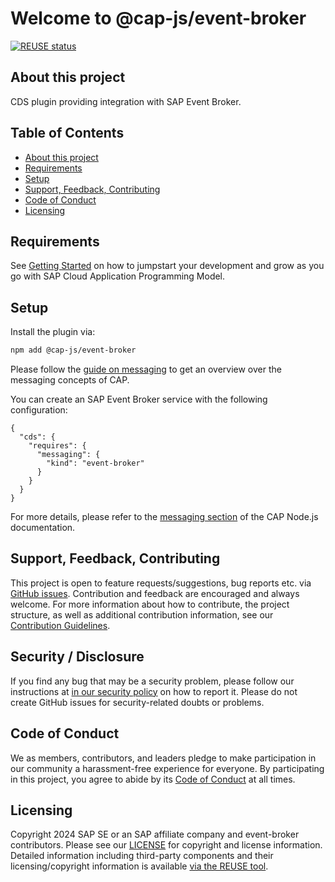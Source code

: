 # Welcome to @cap-js/event-broker

[![REUSE status](https://api.reuse.software/badge/github.com/cap-js/event-broker)](https://api.reuse.software/info/github.com/cap-js/event-broker)



## About this project

CDS plugin providing integration with SAP Event Broker.



## Table of Contents

- [About this project](#about-this-project)
- [Requirements](#requirements)
- [Setup](#setup)
- [Support, Feedback, Contributing](#support-feedback-contributing)
- [Code of Conduct](#code-of-conduct)
- [Licensing](#licensing)



## Requirements

See [Getting Started](https://cap.cloud.sap/docs/get-started/in-a-nutshell) on how to jumpstart your development and grow as you go with SAP Cloud Application Programming Model.



## Setup

Install the plugin via:

```bash
npm add @cap-js/event-broker
```

Please follow the [guide on messaging](https://cap.cloud.sap/docs/guides/messaging/) to get an overview over the messaging concepts of CAP.

You can create an SAP Event Broker service with the following configuration:

```jsonc
{
  "cds": {
    "requires": {
      "messaging": {
        "kind": "event-broker"
      }
    }
  }
}
```

For more details, please refer to the [messaging section](https://cap.cloud.sap/docs/node.js/messaging) of the CAP Node.js documentation.



## Support, Feedback, Contributing

This project is open to feature requests/suggestions, bug reports etc. via [GitHub issues](https://github.com/cap-js/event-broker/issues). Contribution and feedback are encouraged and always welcome. For more information about how to contribute, the project structure, as well as additional contribution information, see our [Contribution Guidelines](CONTRIBUTING.md).



## Security / Disclosure

If you find any bug that may be a security problem, please follow our instructions at [in our security policy](https://github.com/cap-js/event-broker/security/policy) on how to report it. Please do not create GitHub issues for security-related doubts or problems.



## Code of Conduct

We as members, contributors, and leaders pledge to make participation in our community a harassment-free experience for everyone. By participating in this project, you agree to abide by its [Code of Conduct](https://github.com/cap-js/.github/blob/main/CODE_OF_CONDUCT.md) at all times.



## Licensing

Copyright 2024 SAP SE or an SAP affiliate company and event-broker contributors. Please see our [LICENSE](LICENSE) for copyright and license information. Detailed information including third-party components and their licensing/copyright information is available [via the REUSE tool](https://api.reuse.software/info/github.com/cap-js/event-broker).
